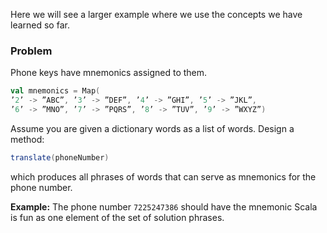 Here we will see a larger example where we use the concepts we have learned so far.

### Problem

Phone keys have mnemonics assigned to them.
```scala
val mnemonics = Map(
’2’ -> ”ABC”, ’3’ -> ”DEF”, ’4’ -> ”GHI”, ’5’ -> ”JKL”,
’6’ -> ”MNO”, ’7’ -> ”PQRS”, ’8’ -> ”TUV”, ’9’ -> ”WXYZ”)
```
Assume you are given a dictionary words as a list of words. Design a method:
```scala
translate(phoneNumber)
```
which produces all phrases of words that can serve as mnemonics for the phone number.

**Example:** The phone number `7225247386` should have the mnemonic Scala is fun as one element of the set of solution phrases.